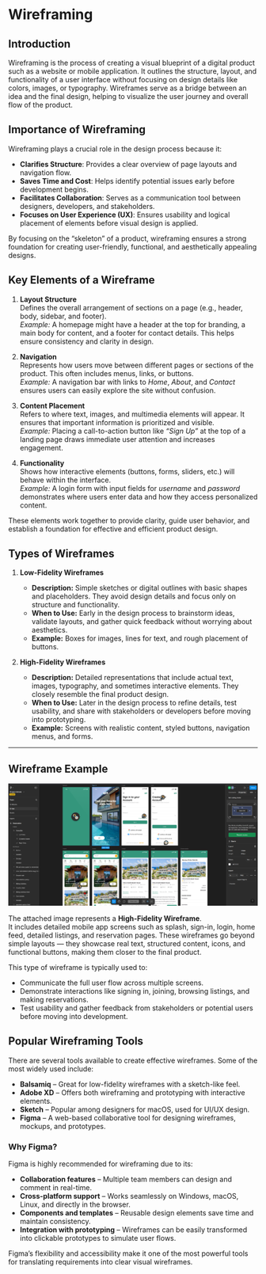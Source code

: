 # Wireframing

## Introduction
Wireframing is the process of creating a visual blueprint of a digital product such as a website or mobile application. It outlines the structure, layout, and functionality of a user interface without focusing on design details like colors, images, or typography. Wireframes serve as a bridge between an idea and the final design, helping to visualize the user journey and overall flow of the product.

## Importance of Wireframing
Wireframing plays a crucial role in the design process because it:

- **Clarifies Structure**: Provides a clear overview of page layouts and navigation flow.  
- **Saves Time and Cost**: Helps identify potential issues early before development begins.  
- **Facilitates Collaboration**: Serves as a communication tool between designers, developers, and stakeholders.  
- **Focuses on User Experience (UX)**: Ensures usability and logical placement of elements before visual design is applied.  

By focusing on the “skeleton” of a product, wireframing ensures a strong foundation for creating user-friendly, functional, and aesthetically appealing designs.


## Key Elements of a Wireframe

1. **Layout Structure**  
   Defines the overall arrangement of sections on a page (e.g., header, body, sidebar, and footer).  
   *Example:* A homepage might have a header at the top for branding, a main body for content, and a footer for contact details. This helps ensure consistency and clarity in design.  

2. **Navigation**  
   Represents how users move between different pages or sections of the product. This often includes menus, links, or buttons.  
   *Example:* A navigation bar with links to *Home*, *About*, and *Contact* ensures users can easily explore the site without confusion.  

3. **Content Placement**  
   Refers to where text, images, and multimedia elements will appear. It ensures that important information is prioritized and visible.  
   *Example:* Placing a call-to-action button like *“Sign Up”* at the top of a landing page draws immediate user attention and increases engagement.  

4. **Functionality**  
   Shows how interactive elements (buttons, forms, sliders, etc.) will behave within the interface.  
   *Example:* A login form with input fields for *username* and *password* demonstrates where users enter data and how they access personalized content.  

These elements work together to provide clarity, guide user behavior, and establish a foundation for effective and efficient product design.


## Types of Wireframes

1. **Low-Fidelity Wireframes**  
   - **Description:** Simple sketches or digital outlines with basic shapes and placeholders. They avoid design details and focus only on structure and functionality.  
   - **When to Use:** Early in the design process to brainstorm ideas, validate layouts, and gather quick feedback without worrying about aesthetics.  
   - **Example:** Boxes for images, lines for text, and rough placement of buttons.  

2. **High-Fidelity Wireframes**  
   - **Description:** Detailed representations that include actual text, images, typography, and sometimes interactive elements. They closely resemble the final product design.  
   - **When to Use:** Later in the design process to refine details, test usability, and share with stakeholders or developers before moving into prototyping.  
   - **Example:** Screens with realistic content, styled buttons, navigation menus, and forms.  

---

## Wireframe Example

![Wireframe Exmaple](wireframe_example.png)

The attached image represents a **High-Fidelity Wireframe**.  
It includes detailed mobile app screens such as splash, sign-in, login, home feed, detailed listings, and reservation pages. These wireframes go beyond simple layouts — they showcase real text, structured content, icons, and functional buttons, making them closer to the final product.  

This type of wireframe is typically used to:  
- Communicate the full user flow across multiple screens.  
- Demonstrate interactions like signing in, joining, browsing listings, and making reservations.  
- Test usability and gather feedback from stakeholders or potential users before moving into development.

## Popular Wireframing Tools  

There are several tools available to create effective wireframes. Some of the most widely used include:  

- **Balsamiq** – Great for low-fidelity wireframes with a sketch-like feel.  
- **Adobe XD** – Offers both wireframing and prototyping with interactive elements.  
- **Sketch** – Popular among designers for macOS, used for UI/UX design.  
- **Figma** – A web-based collaborative tool for designing wireframes, mockups, and prototypes.  

### Why Figma?  
Figma is highly recommended for wireframing due to its:  
- **Collaboration features** – Multiple team members can design and comment in real-time.  
- **Cross-platform support** – Works seamlessly on Windows, macOS, Linux, and directly in the browser.  
- **Components and templates** – Reusable design elements save time and maintain consistency.  
- **Integration with prototyping** – Wireframes can be easily transformed into clickable prototypes to simulate user flows.  

Figma’s flexibility and accessibility make it one of the most powerful tools for translating requirements into clear visual wireframes.  
